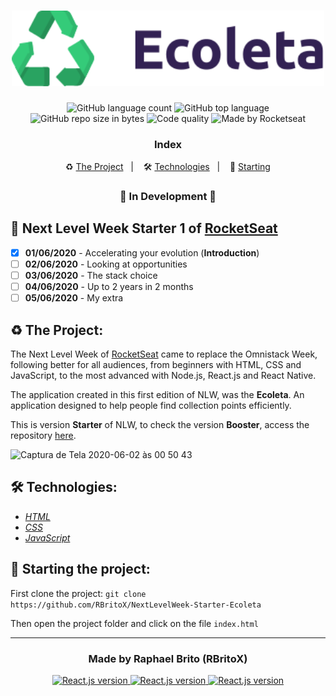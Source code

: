 <h1 align="center">
  <img src="./assets/logo.svg" alt="Ecoleta" width="500">
</h1>

<p align="center">
  <img alt="GitHub language count" src="https://img.shields.io/github/languages/count/rbritox/nextlevelweek-starter-ecoleta?color=yellow">

  <img alt="GitHub top language" src="https://img.shields.io/github/languages/top/rbritox/nextlevelweek-starter-ecoleta?color=yellow">

  <img alt="GitHub repo size in bytes" src="https://img.shields.io/github/repo-size/rbritox/nextlevelweek-starter-ecoleta?color=yellow">

  <img alt="Code quality" src="https://api.codacy.com/project/badge/Grade/45ac7042be6941f0be6cf27d7168a1af">
  
  <img alt="Made by Rocketseat" src="https://img.shields.io/github/license/rbritox/nextlevelweek-starter-ecoleta">
</p>


<h3 align="center">
  Index
</h3>

<p align="center">
  ♻️ <a href="#%EF%B8%8F-the-project">The Project</a>&nbsp;&nbsp;&nbsp;|&nbsp;&nbsp;&nbsp;
  🛠 <a href="#-technologies">Technologies</a>&nbsp;&nbsp;&nbsp;|&nbsp;&nbsp;&nbsp;
  🏁 <a href="#-starting-the-project">Starting</a>
</p>

<h3 align="center">
  🚧 In Development 🚧
</h3>

## 🚀 Next Level Week Starter 1 of [RocketSeat](https://rocketseat.com.br/)

- [X] **01/06/2020** - Accelerating your evolution (**Introduction**)
- [ ] **02/06/2020** - Looking at opportunities
- [ ] **03/06/2020** - The stack choice
- [ ] **04/06/2020** - Up to 2 years in 2 months
- [ ] **05/06/2020** - My extra

## ♻️ The Project:

The Next Level Week of [RocketSeat](https://rocketseat.com.br/) came to replace the Omnistack Week, following better for all audiences, from beginners with HTML, CSS and JavaScript, to the most advanced with Node.js, React.js and React Native.<br>

The application created in this first edition of NLW, was the **Ecoleta**. An application designed to help people find collection points efficiently.

This is version **Starter** of NLW, to check the version **Booster**, access the repository <a href="https://github.com/RBritoX/NextLevelWeek-Booster-Ecoleta">here</a>.

![Captura de Tela 2020-06-02 às 00 50 43](https://user-images.githubusercontent.com/34657005/83478044-33754200-a46b-11ea-8ebb-0816ed7b2de8.png)

## 🛠 Technologies:

- *[HTML](https://developer.mozilla.org/pt-BR/docs/Web/HTML)*
- *[CSS](https://developer.mozilla.org/pt-BR/docs/Web/CSS)*
- *[JavaScript](https://developer.mozilla.org/pt-BR/docs/Web/JavaScript)*

## 🏁 Starting the project:

First clone the project: `git clone https://github.com/RBritoX/NextLevelWeek-Starter-Ecoleta`

Then open the project folder and click on the file `index.html`

---

<h3 align="center">
  Made by Raphael Brito (RBritoX)
</h3>

<p align="center">
  <a href="https://www.linkedin.com/in/raphaellbrito/">
    <img alt="React.js version" src="https://img.shields.io/badge/LinkedIn-raphaellbrito-0e76a8?style=flat&logoColor=white&logo=linkedin">
  </a>
  <a href="https://www.facebook.com/RaphaBrito">
    <img alt="React.js version" src="https://img.shields.io/badge/Facebook-RaphaBrito-1778F2?style=flat&logoColor=white&logo=facebook">
  </a>
  <a href="https://www.instagram.com/raphaellbrito/">
    <img alt="React.js version" src="https://img.shields.io/badge/Instagram-@raphaellbrito-833AB4?style=flat&logoColor=white&logo=instagram">
  </a>
</p>
